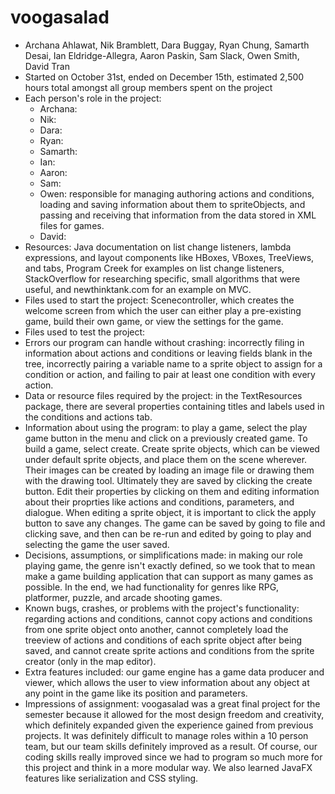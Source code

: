 # voogasalad

* Archana Ahlawat, Nik Bramblett, Dara Buggay, Ryan Chung, Samarth Desai, Ian Eldridge-Allegra, Aaron Paskin, Sam Slack, Owen Smith, David Tran
* Started on October 31st, ended on December 15th, estimated 2,500 hours total amongst all group members spent on the project
* Each person's role in the project: 
    * Archana:
    * Nik:
    * Dara:
    * Ryan:
    * Samarth:
    * Ian:
    * Aaron:
    * Sam:
    * Owen: responsible for managing authoring actions and conditions, loading and saving information about them to spriteObjects, and passing and receiving that information from the data stored in XML files for games.
    * David: 
* Resources: Java documentation on list change listeners, lambda expressions, and layout components like HBoxes, VBoxes, TreeViews, and tabs, Program Creek for examples on list change listeners, StackOverflow for researching specific, small algorithms that were useful, and newthinktank.com for an example on MVC.
* Files used to start the project: Scenecontroller, which creates the welcome screen from which the user can either play a pre-existing game, build their own game, or view the settings for the game. 
* Files used to test the project: 
* Errors our program can handle without crashing: incorrectly filing in information about actions and conditions or leaving fields blank in the tree, incorrectly pairing a variable name to a sprite object to assign for a condition or action, and failing to pair at least one condition with every action.
* Data or resource files required by the project: in the TextResources package, there are several properties containing titles and labels used in the conditions and actions tab. 
* Information about using the program: to play a game, select the play game button in the menu and click on a previously created game. To build a game, select create. Create sprite objects, which can be viewed under default sprite objects, and place them on the scene wherever. Their images can be created by loading an image file or drawing them with the drawing tool. Ultimately they are saved by clicking the create button. Edit their properties by clicking on them and editing information about their proprties like actions and conditions, parameters, and dialogue. When editing a sprite object, it is important to click the apply button to save any changes. The game can be saved by going to file and clicking save, and then can be re-run and edited by going to play and selecting the game the user saved. 
* Decisions, assumptions, or simplifications made: in making our role playing game, the genre isn't exactly defined, so we took that to mean make a game building application that can support as many games as possible. In the end, we had functionality for genres like RPG, platformer, puzzle, and arcade shooting games. 
* Known bugs, crashes, or problems with the project's functionality: regarding actions and conditions, cannot copy actions and conditions from one sprite object onto another, cannot completely load the treeview of actions and conditions of each sprite object after being saved, and cannot create sprite actions and conditions from the sprite creator (only in the map editor). 
* Extra features included: our game engine has a game data producer and viewer, which allows the user to view information about any object at any point in the game like its position and parameters. 
* Impressions of assignment: voogasalad was a great final project for the semester because it allowed for the most design freedom and creativity, which definitely expanded given the experience gained from previous projects. It was definitely difficult to manage roles within a 10 person team, but our team skills definitely improved as a result. Of course, our coding skills really improved since we had to program so much more for this project and think in a more modular way. We also learned JavaFX features like serialization and CSS styling. 